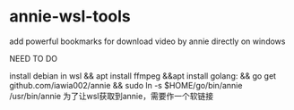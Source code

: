 # annie-wsl-tools
add powerful bookmarks for download video  by annie directly on windows

NEED TO DO

install debian in wsl && apt install ffmpeg &&apt install golang:  && go get github.com/iawia002/annie && sudo ln -s $HOME/go/bin/annie /usr/bin/annie
为了让wsl获取到annie，需要作一个软链接
